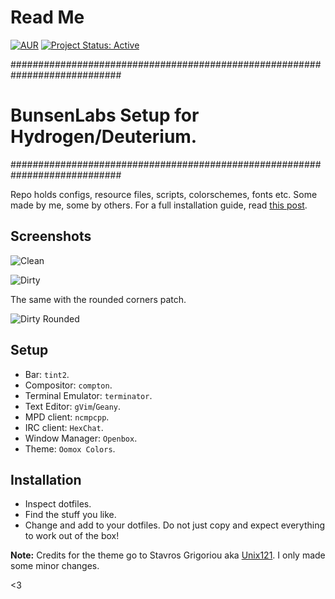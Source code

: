 # Read Me

[![AUR](https://img.shields.io/aur/license/yaourt.svg)](https://github.com/lgeurts/BunsenLabs-Setup) [![Project Status: Active](http://www.repostatus.org/badges/latest/active.svg)](http://www.repostatus.org/#active)

############################################################################
# BunsenLabs Setup for Hydrogen/Deuterium.
############################################################################

Repo holds configs, resource files, scripts, colorschemes, fonts etc. Some made by me, some by others. For a full installation guide, read [this post](https://lgeurts.github.io/open%20source/2017/07/11/bunsenlabs-linux-setup-notes-for-dell-inspiron-6000/).

## Screenshots

![Clean](https://github.com/lgeurts/lgeurts.github.io/blob/master/assets/bl-colors-clean.png)


![Dirty](https://github.com/lgeurts/lgeurts.github.io/blob/master/assets/bl-colors-dirty.png)

The same with the rounded corners patch.

![Dirty Rounded](https://github.com/lgeurts/lgeurts.github.io/blob/master/assets/bl-colors-rounded-dirty.png) 

## Setup

- Bar: `tint2`. 
- Compositor: `compton`. 
- Terminal Emulator: `terminator`.
- Text Editor: `gVim`/`Geany`.
- MPD client: `ncmpcpp`.
- IRC client: `HexChat`.
- Window Manager: `Openbox`.
- Theme: `Oomox Colors`.

## Installation
- Inspect dotfiles.
- Find the stuff you like.
- Change and add to your dotfiles. Do not just copy and expect everything to work out of the box!

**Note:** Credits for the theme go to Stavros Grigoriou aka [Unix121](https://github.com/unix121). I only made some minor changes.

<3
